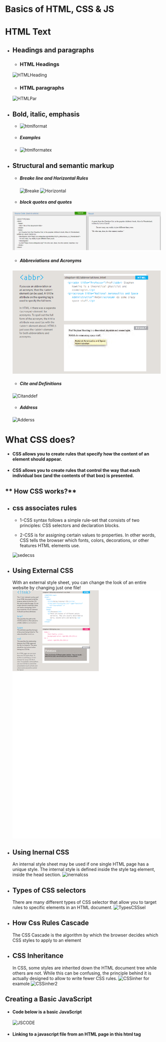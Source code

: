 # **Basics of HTML, CSS & JS**
# **HTML Text**
* ## **Headings and paragraphs**
    - ### **HTML Headings**
    ![HTMLHeading](https://1.bp.blogspot.com/-Srnw_8jBHSY/XvHQqaCppZI/AAAAAAAAOuU/cikYtvXLix8dNc-qFMG4j50e-94FCpzLgCLcBGAsYHQ/s1600/heading%2B1%2Bto%2B6.jpg)
    - ### **HTML paragraphs**
    ![HTMLPar](https://qph.fs.quoracdn.net/main-qimg-cddaacbdcd05d1b7c3b01f311de76490.webp)

* ## **Bold, italic, emphasis**
    - ![htmlformat](https://i.ytimg.com/vi/Xihza-fGxqQ/hqdefault.jpg)
    - ##### **Examples**
    - ![htmlformatex](https://allprogramminghub.files.wordpress.com/2015/09/para5.png)
    


* ## **Structural and semantic markup**
    - ##### **Breake line and Horizontal Rules**
      ![Breake](https://s3.ap-south-1.amazonaws.com/s3.studytonight.com/tutorials/uploads/pictures/1590818624-1.jpg)
      ![Horizontal](https://slidetodoc.com/presentation_image/18e6f70dde39d616265405ed6474ef47/image-8.jpg)
    - ##### **block quotes and quotes**
    ![quotes](images/qouts.png)
    - ##### **Abbreviations and Acronyms**
    ![abbr](images/abbr.png)
    - ##### **Cite and Definitions**
    ![Citanddef](https://encrypted-tbn0.gstatic.com/images?q=tbn:ANd9GcS7clBdub1NBEpwoN-02nlN8aZWS0REfc4PmA&usqp=CAU.png)
    - ##### **Address**
    ![Adderss](https://images.slideplayer.com/42/11241042/slides/slide_31.jpg)
# **What CSS does?**
  * #### CSS allows you to create rules that specify how the content of an element should appear.
  * #### CSS allows you to create rules that control the way that each individual box (and the contents of that box) is presented.
  
## ** How CSS works?**
* ## css associates rules
  * 1-CSS syntax follows a simple rule-set that consists of two principles: CSS selectors and declaration blocks.

  * 2-CSS is for assigning certain values to properties. In other words, CSS tells the browser which fonts, colors, decorations, or other features HTML elements use. 

  ![sedecss](https://encrypted-tbn0.gstatic.com/images?q=tbn:ANd9GcQwwRHgbGMUQqKdrtUs-gKFPY7-IS0MaKPXsQ&usqp=CAU.jpg)

* ## Using External CSS
  With an external style sheet, you can change the look of an entire website by changing just one file!
  ![ExternalCSS](images/externalcss.png)

* ## Using Inernal CSS
  An internal style sheet may be used if one single HTML page has a unique style. The internal style is defined inside the style tag element, inside the head section.
  ![inernalcss](https://slidetodoc.com/presentation_image_h/00dbf669708071e0fb438ed29a5c9c1b/image-3.jpg)

* ## Types of CSS selectors
  There are many different types of CSS selector that allow you to target rules to specific elements in an HTML document.
  ![TypesCSSsel](https://i0.wp.com/donnasresources.com/wp-content/uploads/2019/02/CSSSelectorTable.png?resize=590%2C575&ssl=1.jpg)
* ## How Css Rules Cascade
  The CSS Cascade is the algorithm by which the browser decides which CSS styles to apply to an element

* ## CSS Inheritance
  In CSS, some styles are inherited down the HTML document tree while others are not. While this can be confusing, the principle behind it is actually designed to allow to write fewer CSS rules.
  ![CSSinher](https://www.w3.org/wiki/images/2/2f/Inheritance.png)
  for examole 
  ![CSSinher2](https://miro.medium.com/max/959/1*h-cBV29XcnjpyYeWAKT9FA.png)
## Creating a Basic JavaScript 
 - #### Code below is a basic JavaScript 
   ![JSCODE](https://www.researchgate.net/profile/Byounghyun-Yoo/publication/258509003/figure/fig13/AS:297643071819798@1447975046971/Simple-JavaScript-code-handling-the-TrackStart-event.png)


  - #### Linking to a javascript file from an HTML page in this html tag
    *<script src="js/ add-content.js"></ script>*
  - #### The best palce to put scripts in their own files is the end of the body 
  - A script is a series of instructions that a computer can follow one-by-one. Each individual instruction or step is known as a **statement**. 
  - *Statements should end with a semicolon*.
  - writting comments to explain what your code does.They help make your code easier to read and understand. This can help you and others who read your code.
    * Tow ways to write comment 
      * 1- // for single line
      * 2- */*  */* for multi line
  - A script will have to temporarily store the bits of information it needs to do its job. It can store this data in **variables**.
  - A **variable** is a good name for this concept because the data stored in a variable can change (or vary) each time a script runs
  - The variable decleration is as this
    ***var x;***
  - The variable Assigning is as  this  ***x=3;***
  -JavaScript distinguishes between numbers,strings, and true or false values known as Booleans.
      * 3 is a number
      * 'Ahmed' is a strings
      * Boolean is a true or false



  * A variable name in JavaScript 
      * 1- must be started with a letter.
      * 2- can contain letters,numbers, dollar sign ($), or an underscore (_). Note that you must not use a dash(-) or a period (.) in a variable name.
      * 3- should not be ***keyWord*** such as ***if***
      * 4-is the case sensetive: so score and Score would be different variable names, but it is bad practice to create two variables that have the same name using different cases.  
## **Arrays**
  An array is a special type of variable. It doesn't
just store one value; it stores a list of values.
  * ### how to create array in javascript
  ![createarray](https://www.wikihow.com/images/thumb/2/2e/69157-3.jpg/v4-460px-69157-3.jpg.webp)

  - Values in an array are accessed as if they are in a numbered list. It is important to know that the numbering of this list starts at zero (not one).
 # **Expression**
An expression evaluates into (results in) a single value. Broadly speaking there are two types of expressions.
  * 1- Expression that just assign a value to a variable:ex 
  *var color = 'beige';*
  
  * 2- Expression  that use two  or more values ro return a single value.EX:
   *var area = 3 * 2;*

# **Operators**
Expressions rely on things called operators; they allow programmers to create a single value from one or more values.
 
  ![ArithmaticOP](https://www.devopsschool.com/blog/wp-content/uploads/2020/07/JavaScript-Arithmatic-Operators.png)

* ***There is just one string operator: the+ symbol. It is used to join the strings on either side of it (concatenation).***
![concatenation](https://miro.medium.com/max/1128/1*EX10HGbQbI68dEMbLHMz2g.png)

# **Decision Making**
  * ***Decision making*** is the process of making choices by identifying a decision, gathering information, and assessing alternative resolutions.

![DecisionM](https://www.rff.com/flowchart_structure_decision.png)

  * ## Evaluation of Condition and Conditional Statement
  ![constat](https://view.publitas.com/42146/346396/pages/51770fb36a7aed0fbaf255a7eb81594f9a1a9952-at1000.jpg)

* ## **How can Evaluate Condition?**
A comparison operator compares its operands and returns a logical value based on whether the comparison is true. The operands can be numerical, string, logical, or object values. Strings are compared based on standard lexicographical ordering, using Unicode values. In most cases, if the two operands are not of the same type, JavaScript attempts to convert them to an appropriate type for the comparison. This behavior generally results in comparing the operands numerically.


![comparison operator](images/ROP.jpg)

# **Logical Operators**
Logical operators are typically used with Boolean (logical) values; when they are, they return a Boolean value. 

![Logical Operators](images/LOP.png)

## **Using of If Statement**
  * #### If .. Statement
    - Use the if statement to specify a block of JavaScript code to be executed if a condition is true

    ![ifstat](https://i.ytimg.com/vi/9Ph4ETWhxio/maxresdefault.jpg)

  * #### If .. else .. Statement
    - Use the else statement to specify a block of code to be executed if the condition is false

    ![elsestat](https://cdn.programiz.com/sites/tutorial2program/files/js-if-else-statement.png)

  * #### If ... else  If ...Statement
    - Use the else if statement to specify a new condition if the first condition is false.
    ![ifelseif](https://cdn.programiz.com/sites/tutorial2program/files/js-if-else-if-statement_0.png)


